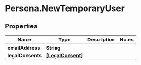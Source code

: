 # Persona.NewTemporaryUser

## Properties

Name | Type | Description | Notes
------------ | ------------- | ------------- | -------------
**emailAddress** | **String** |  | 
**legalConsents** | [**[LegalConsent]**](LegalConsent.md) |  | 


